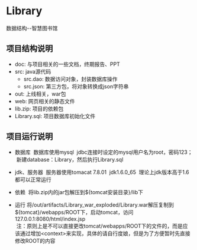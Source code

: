 # Library
数据结构--智慧图书馆

## 项目结构说明
- doc: 与项目相关的一些文档，终期报告、PPT
- src: java源代码
	- src.dao: 数据访问对象，封装数据库操作
	- src.json: 第三方包，将对象转换成json字符串
- out: 上线相关，war包
- web: 网页相关的静态文件
- lib.zip: 项目的依赖包
- Library.sql: 项目数据库初始化文件


## 项目运行说明
- 数据库
  数据库使用mysql
  jdbc连接时设定的mysql用户名为root，密码123；
  新建database：Library，然后执行Library.sql

- jdk、服务器
  服务器使用tomacat 7.8.01
  jdk1.6.0_65
  理论上jdk版本高于1.6都可以正常运行

- 依赖
  将lib.zip内的jar包解压到${tomcat安装目录}/lib下
  
- 运行
  将/out/artifacts/Library_war_exploded/Library.war解压复制到${tomcat}/webapps/ROOT下，启动tomcat，访问127.0.0.1:8080/html/index.jsp   
  注：原则上是不可以直接更改tomcat/webapps/ROOT下的文件的，而是应该通过增加\<context\>来实现，具体的请自行度娘，但是为了方便暂时先直接修改ROOT的内容

